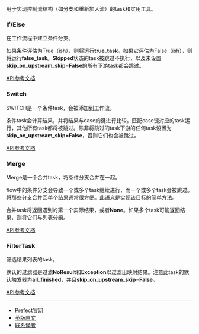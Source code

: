 用于实现控制流结构（如分支和重新加入流）的task和实用工具。

### If/Else

在工作流程中建立条件分支。

如果条件评估为True（ish），则将运行**true_task**。如果它评估为False（ish），则将运行**false_task**。**Skipped**状态的task被跳过不执行，以及未设置**skip_on_upstream_skip=False**的所有下游task都会跳过。

[API参考文档](https://docs.prefect.io/api/latest/tasks/control_flow.html#prefect-tasks-control-flow-conditional-ifelse)

### Switch

SWITCH是一个条件task，会被添加到工作流。

条件task会计算结果，并将结果与case的键进行比较。匹配case键对应的task运行，其他所有task都将被跳过。除非将跳过的task下游的任何task设置为**skip_on_upstream_skip=False**，否则它们也会被跳过。

[API参考文档](https://docs.prefect.io/api/latest/tasks/control_flow.html#prefect-tasks-control-flow-conditional-switch)

### Merge

Merge是一个合并task，将条件分支合并在一起。

flow中的条件分支会导致一个或多个task继续进行，而一个或多个task会被跳过。将那些分支合并回单个结果通常很方便。此语义是实现该目标的简单方法。

合并task将返回遇到的第一个实际结果，或者**None**。如果多个task可能返回结果，则将它们与列表分组。

[API参考文档](https://docs.prefect.io/api/latest/tasks/control_flow.html#prefect-tasks-control-flow-conditional-merge)

### FilterTask

筛选结果列表的task。

默认的过滤器是过滤**NoResult**和**Exception**以过滤出映射结果。注意此task的默认触发器为**all_finished**，并且**skip_on_upstream_skip=False**。

[API参考文档](https://docs.prefect.io/api/latest/tasks/control_flow.html#prefect-tasks-control-flow-filter-filtertask)

***

- [Prefect官网](https://www.prefect.io/)
- [英版原文](https://docs.prefect.io/core/task_library/control_flow.html)
- [联系译者](https://github.com/listen-lavender)

